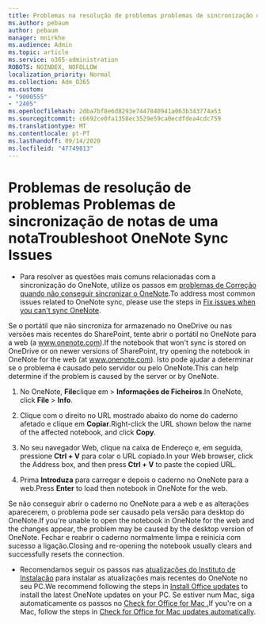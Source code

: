 ```yaml
---
title: Problemas na resolução de problemas problemas de sincronização de uma nota
ms.author: pebaum
author: pebaum
manager: mnirkhe
ms.audience: Admin
ms.topic: article
ms.service: o365-administration
ROBOTS: NOINDEX, NOFOLLOW
localization_priority: Normal
ms.collection: Adm_O365
ms.custom:
- "9000555"
- "2405"
ms.openlocfilehash: 2dba7bf8e6d8293e7447840941a063b343774a53
ms.sourcegitcommit: c6692ce0fa1358ec3529e59ca0ecdfdea4cdc759
ms.translationtype: MT
ms.contentlocale: pt-PT
ms.lasthandoff: 09/14/2020
ms.locfileid: "47749813"
---
```

# <a name="troubleshoot-onenote-sync-issues"></a><span data-ttu-id="d454b-102">Problemas de resolução de problemas Problemas de sincronização de notas de uma nota</span><span class="sxs-lookup"><span data-stu-id="d454b-102">Troubleshoot OneNote Sync Issues</span></span>

* <span data-ttu-id="d454b-103">Para resolver as questões mais comuns relacionadas com a sincronização do OneNote, utilize os passos em [problemas de Correção quando não conseguir sincronizar o OneNote](https://support.office.com/article/Fix-issues-when-you-can-t-sync-OneNote-299495ef-66d1-448f-90c1-b785a6968d45).</span><span class="sxs-lookup"><span data-stu-id="d454b-103">To address most common issues related to OneNote sync, please use the steps in [Fix issues when you can't sync OneNote](https://support.office.com/article/Fix-issues-when-you-can-t-sync-OneNote-299495ef-66d1-448f-90c1-b785a6968d45).</span></span>

<span data-ttu-id="d454b-104">Se o portátil que não sincroniza for armazenado no OneDrive ou nas versões mais recentes do SharePoint, tente abrir o portátil no OneNote para a web (a www.onenote.com).</span><span class="sxs-lookup"><span data-stu-id="d454b-104">If the notebook that won't sync is stored on OneDrive or on newer versions of SharePoint, try opening the notebook in OneNote for the web (at www.onenote.com).</span></span> <span data-ttu-id="d454b-105">Isto pode ajudar a determinar se o problema é causado pelo servidor ou pelo OneNote.</span><span class="sxs-lookup"><span data-stu-id="d454b-105">This can help determine if the problem is caused by the server or by OneNote.</span></span>

1. <span data-ttu-id="d454b-106">No OneNote, **File**clique em  >  **Informações de Ficheiros**.</span><span class="sxs-lookup"><span data-stu-id="d454b-106">In OneNote, click **File** > **Info**.</span></span>

2. <span data-ttu-id="d454b-107">Clique com o direito no URL mostrado abaixo do nome do caderno afetado e clique em **Copiar**.</span><span class="sxs-lookup"><span data-stu-id="d454b-107">Right-click the URL shown below the name of the affected notebook, and click **Copy**.</span></span>

3. <span data-ttu-id="d454b-108">No seu navegador Web, clique na caixa de Endereço e, em seguida, pressione **Ctrl + V** para colar o URL copiado.</span><span class="sxs-lookup"><span data-stu-id="d454b-108">In your Web browser, click the Address box, and then press **Ctrl + V** to paste the copied URL.</span></span>

4. <span data-ttu-id="d454b-109">Prima **Introduza** para carregar e depois o caderno no OneNote para a web.</span><span class="sxs-lookup"><span data-stu-id="d454b-109">Press **Enter** to load then notebook in OneNote for the web.</span></span>

<span data-ttu-id="d454b-110">Se não conseguir abrir o caderno no OneNote para a web e as alterações aparecerem, o problema pode ser causado pela versão para desktop do OneNote.</span><span class="sxs-lookup"><span data-stu-id="d454b-110">If you're unable to open the notebook in OneNote for the web and the changes appear, the problem may be caused by the desktop version of OneNote.</span></span> <span data-ttu-id="d454b-111">Fechar e reabrir o caderno normalmente limpa e reinicia com sucesso a ligação.</span><span class="sxs-lookup"><span data-stu-id="d454b-111">Closing and re-opening the notebook usually clears and successfully resets the connection.</span></span>

* <span data-ttu-id="d454b-112">Recomendamos seguir os passos nas [atualizações do Instituto de Instalação](https://support.office.com/article/Install-Office-updates-2ab296f3-7f03-43a2-8e50-46de917611c5) para instalar as atualizações mais recentes do OneNote no seu PC.</span><span class="sxs-lookup"><span data-stu-id="d454b-112">We recommend following the steps in [Install Office updates](https://support.office.com/article/Install-Office-updates-2ab296f3-7f03-43a2-8e50-46de917611c5) to install the latest OneNote updates on your PC.</span></span> <span data-ttu-id="d454b-113">Se estiver num Mac, siga automaticamente os passos no [Check for Office for Mac .](https://support.office.com/article/update-office-for-mac-automatically-bfd1e497-c24d-4754-92ab-910a4074d7c1)</span><span class="sxs-lookup"><span data-stu-id="d454b-113">If you're on a Mac, follow the steps in [Check for Office for Mac updates automatically](https://support.office.com/article/update-office-for-mac-automatically-bfd1e497-c24d-4754-92ab-910a4074d7c1).</span></span>